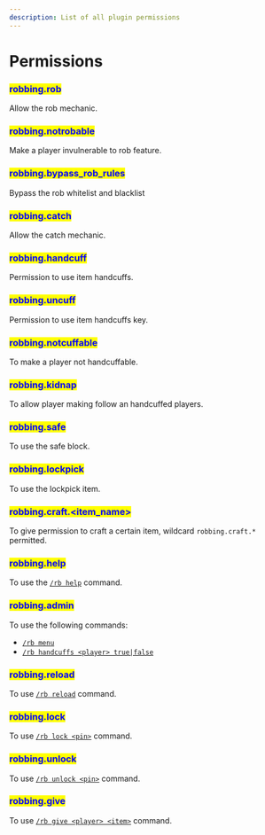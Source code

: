 ```yaml
---
description: List of all plugin permissions
---
```


# Permissions

### <mark style="color:blue;">robbing.rob</mark>

Allow the rob mechanic.

### <mark style="color:blue;">robbing.notrobable</mark>

Make a player invulnerable to rob feature.

### <mark style="color:blue;">robbing.bypass\_rob\_rules</mark>

Bypass the rob whitelist and blacklist

### <mark style="color:blue;">robbing.catch</mark>

Allow the catch mechanic.

### <mark style="color:blue;">robbing.handcuff</mark>

Permission to use item handcuffs.

### <mark style="color:blue;">robbing.uncuff</mark>

Permission to use item handcuffs key.

### <mark style="color:blue;">robbing.notcuffable</mark>

To make a player not handcuffable.

### <mark style="color:blue;">robbing.kidnap</mark>

To allow player making follow an handcuffed players.

### <mark style="color:blue;">robbing.safe</mark>

To use the safe block.

### <mark style="color:blue;">robbing.lockpick</mark>

To use the lockpick item.

### <mark style="color:blue;">robbing.craft.\<item\_name></mark>

To give permission to craft a certain  item, wildcard `robbing.craft.*` permitted.

### <mark style="color:blue;">robbing.help</mark>

To use the [`/rb help`](commands.md#rb-help) command.

### <mark style="color:blue;">robbing.admin</mark>

To use the following commands:

* [`/rb menu`](commands.md#rb-menu)
* [`/rb handcuffs <player> true|false`](commands.md#rb-handcuff-less-than-player-greater-than-true-or-false)

### <mark style="color:blue;">robbing.reload</mark>

To use [`/rb reload`](commands.md#rb-reload) command.

### <mark style="color:blue;">robbing.lock</mark>

To use [`/rb lock <pin>`](commands.md#rb-lock-less-than-pin-greater-than) command.

### <mark style="color:blue;">robbing.unlock</mark>

To use [`/rb unlock <pin>`](commands.md#rb-unlock-less-than-pin-greater-than) command.

### <mark style="color:blue;">robbing.give</mark>

To use [`/rb give <player> <item>`](commands.md#rb-give-less-than-player-greater-than-less-than-item-greater-than) command.
